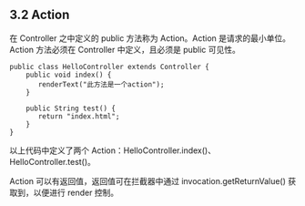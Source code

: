 ## 3.2 Action

在 Controller 之中定义的 public 方法称为 Action。Action 是请求的最小单位。Action 方法必须在 Controller 中定义，且必须是 public 可见性。

```
public class HelloController extends Controller {
    public void index() {
       renderText("此方法是一个action");
    }

    public String test() {
       return "index.html";
    }
}
```

以上代码中定义了两个 Action：HelloController.index()、HelloController.test()。

Action 可以有返回值，返回值可在拦截器中通过 invocation.getReturnValue() 获取到，以便进行 render 控制。
